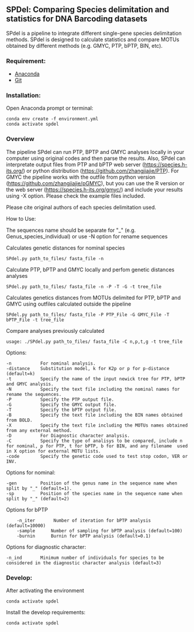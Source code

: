 ## SPDel: Comparing Species delimitation and statistics for DNA Barcoding datasets

SPdel is a pipeline to integrate different single-gene species delimitation methods. SPdel is designed to calculate statistics and compare MOTUs obtained by different methods (e.g. GMYC, PTP, bPTP, BIN, etc).

### Requirement:

* [Anaconda](https://www.anaconda.com/download/)
* [Git](https://git-scm.com/downloads/)

### Installation:

Open Anaconda prompt or terminal:
```
conda env create -f environment.yml
conda activate spdel 
```
### Overview

The pipeline SPdel can run PTP, BPTP and GMYC analyses locally in your computer using original codes and then parse the results. Also, SPdel can interpretate output files from PTP and bPTP web server (https://species.h-its.org/) or python distribution (https://github.com/zhangjiajie/PTP). For GMYC the pipeline works with the outfile from python version (https://github.com/zhangjiajie/pGMYC), but you can use the R version or the web server (https://species.h-its.org/gmyc/) and include your results using -X option. Please check the example files included. 

Please cite original authors of each species delimitation used.

How to Use:

The sequences name should be separate for "_" (e.g. Genus_species_individual) or use -N option for rename sequences

Calculates genetic distances for nominal species
```
SPdel.py path_to_files/ fasta_file -n
```
Calculate PTP, bPTP and GMYC locally and perfom genetic distances analyses
```
SPdel.py path_to_files/ fasta_file -n -P -T -G -t tree_file
```
Calculates genetics distances from MOTUs delimited for PTP, bPTP and GMYC using outfiles calculated outside the pipeline
```
SPdel.py path_to_files/ fasta_file -P PTP_File -G GMYC_File -T bPTP_File -t tree_file
```
Compare analyses previously calculated
```
usage: ./SPdel.py path_to_files/ fasta_file -C n,p,t,g -t tree_file
```

Options:   

    -n           For nominal analysis.
    -distance    Substitution model, k for K2p or p for p-distance (default=k)
    -t           Specify the name of the input newick tree for PTP, bPTP and GMYC analysis.
    -N           Specify the text file including the nominal names for rename the sequences.
    -P           Specify the PTP output file.
    -G           Specify the GMYC output file.
    -T           Specify the bPTP output file.     
    -B           Specify the text file including the BIN names obtained from BOLD.
    -X           Specify the text file including the MOTUs names obtained from any external method.
    -D           For Diagnostic character analysis.
    -C           Specify the type of analisys to be compared, include n for nominal, p for PTP, t for bPTP, b for BIN, and any filename  used in X option for external MOTU lists. 
    -code        Specify the genetic code used to test stop codon, VER or INV.

Options for nominal:

    -gen         Position of the genus name in the sequence name when split by "_" (default=1).
    -sp          Position of the species name in the sequence name when split by "_" (default=2)   
    
Options for bPTP
```
    -n_iter       Number of iteration for bPTP analysis (default=10000)
    -sample      Number of sampling for bPTP analysis (default=100)
    -burnin      Burnin for bPTP analysis (default=0.1)     
```

Options for diagnostic character:

    -n_ind       Minimum number of individuals for species to be considered in the diagnostic character analysis (default=3)

### Develop:

After activating the environment

```
conda activate spdel
```

Install the develop requirements:

```
conda activate spdel
```

 